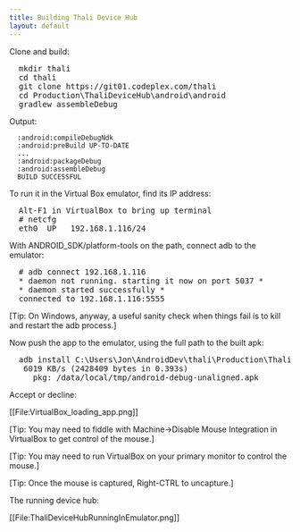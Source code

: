 ```yaml
---
title: Building Thali Device Hub
layout: default
---
```


Clone and build:

<pre>
  mkdir thali
  cd thali
  git clone https://git01.codeplex.com/thali
  cd Production\ThaliDeviceHub\android\android
  gradlew assembleDebug
</pre>

Output:

```
  :android:compileDebugNdk
  :android:preBuild UP-TO-DATE
  ...
  :android:packageDebug
  :android:assembleDebug
  BUILD SUCCESSFUL
```

To run it in the Virtual Box emulator, find its IP address:

<pre>
  Alt-F1 in VirtualBox to bring up terminal
  # netcfg
  eth0  UP   192.168.1.116/24
</pre>

With ANDROID_SDK/platform-tools on the path, connect adb to the emulator:

<pre>
  # adb connect 192.168.1.116
  * daemon not running. starting it now on port 5037 *
  * daemon started successfully *
  connected to 192.168.1.116:5555
</pre>

[Tip: On Windows, anyway, a useful sanity check when things fail is to kill and restart the adb process.]

Now push the app to the emulator, using the full path to the built apk:

<pre>
  adb install C:\Users\Jon\AndroidDev\thali\Production\ThaliDeviceHub\android\android\build\apk\android-debug-unaligned.apk
   6019 KB/s (2428409 bytes in 0.393s)
     pkg: /data/local/tmp/android-debug-unaligned.apk
</pre>

Accept or decline:

[[File:VirtualBox_loading_app.png]]

[Tip: You may need to fiddle with Machine->Disable Mouse Integration in VirtualBox to get control of the mouse.]

[Tip: You may need to run VirtualBox on your primary monitor to control the mouse.]

[Tip: Once the mouse is captured, Right-CTRL to uncapture.]

The running device hub:

[[File:ThaliDeviceHubRunningInEmulator.png]]
